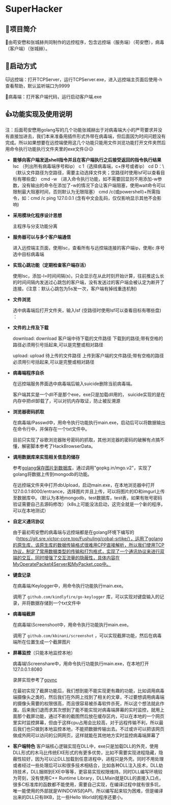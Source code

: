 # SuperHacker

## 🎉项目简介

👊由苟安懋和张城赫共同制作的远控程序，包含远控端（服务端）（苟安懋），病毒（客户端）（张城赫）。

## 👏启动方式

🐱远控端：打开TCPServer，运行TCPServer.exe，进入远控端主页面后使用-h查看帮助，默认监听端口为9999

🐀病毒端：打开客户端代码，运行启动客户端.exe

## 👍功能实现及使用说明

注：后面苟安懋用golang写的几个功能张城赫出于对病毒端大小的严苛要求并没有直接加进去，我们本来准备用插件形式外带在病毒端，但后面因为时间问题没有完成。所以如果想要在远控端使用这几个功能只能用文件浏览功能打开文件夹然后用命令执行功能执行文件夹里的exe文件😥😥

- **能够向客户端发送shell指令并且在客户端执行之后接受返回的指令执行结果**
  lsc （列出所有病毒端序号和ip）
  c 1（选择病毒端，c+序号或者ip）
  cd D：\ （默认文件路径为空路径，需要主动选择文件夹；空路径时使用lsf可以查看目标有哪些盘）
  cmd -w   （进入命令执行功能，如不需要回显则不用添加-w参数，没有输出的命令在添加了-w的情况下会让客户端阻塞，使用wait命令可以限制最大阻塞时间，否则默认为无限阻塞）
  cmd /c(或powershell)+所需指令，如：cmd /c ping 127.0.0.1 (含有中文会乱码，仅仅影响显示其他不会影响)

- **采用模块化程序设计思想**

  主程序与分支功能分离
  
- **服务器可以与多个客户端通信**

   进入远控端主页面，使用lsc，查看所有与远控端连接的客户端ip，使用c 序号选中目标病毒端

- **实现心跳功能（定期检查客户端存活）**

   使用lsc，添加-l=时间间隔(s)，只会显示在从此时刻开始计算，往前推这么长的时间间隔内发送过心跳包的客户端，没有发送过的客户端会被认定为断开了连接。(注意：默认心跳包为5s发一次，客户端有掉线重连机制)

- **文件浏览**

   选中病毒端后打开文件夹，输入lsf (空路径时使用lsf可以查看目标有哪些盘) ：

- **文件的上传及下载**

   download:  download 客户端中待下载的文件路径 下载到的路径;带有空格的路径必须用引号括起来,可以是完整或相对路径

   upload:  upload 待上传的文件路径 上传到客户端的文件路径;带有空格的路径必须用引号括起来,可以是完整或相对路径

- **病毒端程序自杀**

   在远控端服务界面选中病毒端后输入suicide删除当前病毒端。

   客户端其实是一个dll不是那个exe，exe只是加载dll用的， suicide实现的是在内存中把dll卸载了，可以对抗内存取证，防止被反溯源 

- **浏览器密码抓取**

  在病毒端/Passwd中，用命令执行功能执行main.exe，启动后可以将数据输出在命令行中，并保存在一个txt文件中。

  目前只实现了谷歌浏览器账号密码的抓取，其他浏览器的密码的破解有点搞不懂，解密脚本参考了HackBrowserData。

- **调用数据库来实现相关信息的储存**

  参考[golang保存图片到数据库](https://blog.csdn.net/benben_2015/article/details/79223120)，通过调用"gopkg.in/mgo.v2"，实现了golang将数据上传到mongodb的功能。

  在远控端文件夹中打开dbUpload，启动main.exe，在本地浏览器中打开127.0.0.1:8000/entrance，选择图片并且上传，可以将图片的ID和imgurl上传至数据库中。（默认为本地mongodb，test数据库，test表，如果有账号密码验证需要自己去源码修改）（k8s上可能没法启动，这完全就是一个新的程序，可以在本地测试）

- **自定义通讯协议**

  由于最初苟安懋的病毒端与远控端都是在golang环境下编写的（https://git.sre.victor-core.top/Fushuling/cobal-srtike/），运用了golang的原生库，该原生库的数据传输格式很难用CPP直接解析，所以我们使用TCP协议，制定了常用数据类型的传输和打包格式，实现了一个通讯协议来进行双端的交互，同时增强了交互流量的隐蔽性，具体内容在MyOperatePacket4Server和MyPacket.cpp中。

- **键盘记录**

  在病毒端/Keylogger中，用命令执行功能执行main.exe。

  调用了 `github.com/kindlyfire/go-keylogger` 库，可以实现对键盘输入的记录，并将数据存储到一个txt文件中

- **病毒端截屏**

  在病毒端\Screenshoot中，用命令执行功能执行main.exe。

  调用了 `github.com/kbinani/screenshot` ，可以实现截屏功能，然后在病毒端所在位置生成一个截屏图片

- **屏幕监控**（只能本地监控本地）

  病毒端\Screenshare中，用命令执行功能执行main.exe，在本地打开127.0.0.1:8080
  
  录屏实现参考了[govnc](https://github.com/maka00/govnc)
  
  在最初实现了截屏功能后，我们想到能不能实现更有趣的功能，比如调用病毒端摄像头之类的，然后我们在外网上找到了相关的文章，不过要想调用病毒端的摄像头需要的权限很高，而且很容易被杀毒软件杀死，所以这个想法就此作废。后来我们退而求其次想到了能不能实现对病毒端屏幕的实时监控，就用上面那个截屏功能，通过不断的截图然后放在缓存区内，可以在本地的一个网页里实时监控屏幕，但由于这样cpu占用会比较高，对于远程传输不利，所以最后我们也只做到本地监控本地，不能把数据传输出去。不过或许可以把该网页做成外网可以访问的公网网页，这样就能在其他地方实时监控病毒端屏幕了
  
- **客户端特色**
客户端核心逻辑实现在DLL中，exe只是加载DLL的外壳，使用DLL形式的木马比传统EXE形式的有更多优势，比如不需要实现进程隐藏，隐蔽性较好，因为可以让DLL加载到任意进程中，进程只是外壳。同时不用处理或者经过一些处理后可以和很多技术相结合，比如各种DLL注入技术，DLL劫持技术，DLL捆绑到EXE中等等，更容易实现权限维持。同时DLL编写环境较为苛刻，没有使用C++ Runtime Library，DLLMain就是DLL的直接入口点，很多C标准库的函数都不能使用，需要自己实现，在编译过程中就有很多坑，唯一能使用的外部就是WINDOWS的API，所以编写起来较为困难，但是编译出来的DLL只有8KB，比一些Hello World的程序还要小。
